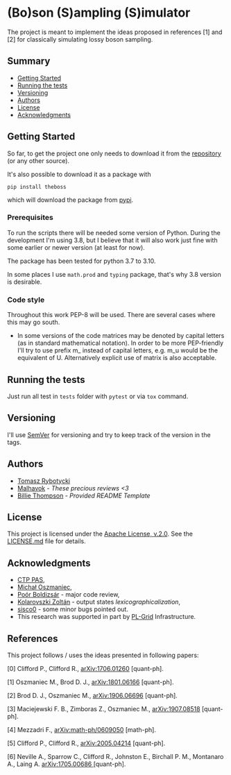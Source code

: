 # (Bo)son (S)ampling (S)imulator

The project is meant to implement the ideas proposed in references [1] and [2] for
classically simulating lossy boson sampling.  

## Summary

  - [Getting Started](#getting-started)
  - [Running the tests](#running-the-tests)
  - [Versioning](#versioning)
  - [Authors](#authors)
  - [License](#license)
  - [Acknowledgments](#acknowledgments)

## Getting Started

So far, to get the project one only needs to download it from the
[repository](https://github.com/Tomev-CTP/theboss) (or any other source).

It's also possible to download it as a package with

`pip install theboss`

which will download the package from [pypi](https://pypi.org/project/theboss/).

### Prerequisites

To run the scripts there will be needed some version of Python. During the development
I'm using 3.8, but I believe that it will also work just fine with some earlier or newer
version (at least for now). 

The package has been tested for python 3.7 to 3.10.

In some places I use `math.prod` and `typing` package, that's why 3.8 version is
desirable.

### Code style

Throughout this work PEP-8 will be used. There are several cases where this may go south.

* In some versions of the code matrices may be denoted by capital letters (as in standard mathematical notation). In
order to be more PEP-friendly I'll try to use prefix m_ instead of capital letters, e.g. m_u would be the equivalent of
U. Alternatively explicit use of matrix is also acceptable. 

## Running the tests

Just run all test in `tests` folder with `pytest` or via `tox` command.

## Versioning

I'll use [SemVer](http://semver.org/) for versioning and try to keep track of the version in the tags. 

## Authors

  - [Tomasz Rybotycki](https://github.com/Tomev)
  - [Malhavok](https://github.com/Malhavok) - *These precious reviews <3*
  - [Billie Thompson](https://github.com/PurpleBooth) - *Provided README Template* 

## License

This project is licensed under the [Apache License, v.2.0](LICENSE.md).
See the [LICENSE.md](LICENSE.md) file for details.

## Acknowledgments

  - [CTP PAS](http://www.cft.edu.pl/new/public/pl),
  - [Michał Oszmaniec](https://www.cft.edu.pl/pracownik/moszmaniec),
  - [Poór Boldizsár](https://github.com/boldar99) - major code review,
  - [Kolarovszki Zoltán](https://github.com/Kolarovszki) - output states _lexicographicalization_, 
  - [sisco0](https://github.com/sisco0) - some minor bugs pointed out.
  - This research was supported in part by [PL-Grid](https://www.plgrid.pl/) Infrastructure.
  
  
  
## References

This project follows / uses the ideas presented in following papers:

[0] Clifford P., Clifford R., [arXiv:1706.01260](https://arxiv.org/abs/1706.01260) [quant-ph].

[1] Oszmaniec M., Brod D. J., [arXiv:1801.06166](https://arxiv.org/abs/1801.06166) [quant-ph].

[2] Brod D. J., Oszmaniec M., [arXiv:1906.06696](https://arxiv.org/abs/1906.06696) [quant-ph].

[3] Maciejewski F. B., Zimboras Z., Oszmaniec M., [arXiv:1907.08518](https://arxiv.org/abs/1907.08518) [quant-ph].

[4] Mezzadri F., [arXiv:math-ph/0609050](https://arxiv.org/abs/math-ph/0609050) [math-ph].

[5] Clifford P., Clifford R., [arXiv:2005.04214](https://arxiv.org/abs/2005.04214) [quant-ph].

[6] Neville A., Sparrow C., Clifford R., Johnston E., Birchall P. M., Montanaro A., Laing A. [arXiv:1705.00686
](https://arxiv.org/abs/1705.00686) [quant-ph].

